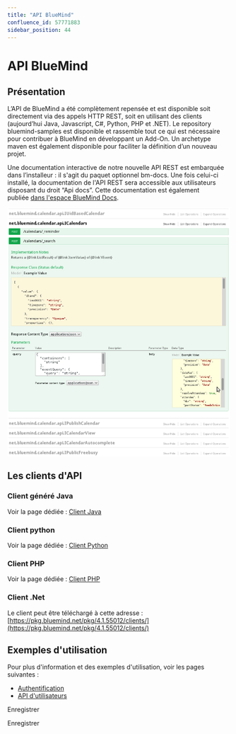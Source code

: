 ```yaml
---
title: "API BlueMind"
confluence_id: 57771883
sidebar_position: 44
---
```

# API BlueMind


## Présentation

L’API de BlueMind a été complètement repensée et est disponible soit directement via des appels HTTP REST, soit en utilisant des clients (aujourd’hui Java, Javascript, C#, Python, PHP et .NET). Le repository bluemind-samples est disponible et rassemble tout ce qui est nécessaire pour contribuer à BlueMind en développant un Add-On. Un archetype maven est également disponible pour faciliter la définition d’un nouveau projet.

Une documentation interactive de notre nouvelle API REST est embarquée dans l’installeur : il s'agit du paquet optionnel bm-docs. Une fois celui-ci installé, la documentation de l'API REST sera accessible aux utilisateurs disposant du droit “Api docs”. Cette documentation est également publiée [dans l'espace BlueMind Docs](https://forge.bluemind.net/apidoc/).


 ![](../../attachments/57771883/57771884.png) 

 


## Les clients d'API

### Client généré Java

Voir la page dédiée : [Client Java](/Guide_du_développeur/API_BlueMind/Client_Java/)

### Client python

Voir la page dédiée : [Client Python](/Guide_du_développeur/API_BlueMind/Client_Python/)

### Client PHP

Voir la page dédiée : [Client PHP](/Guide_du_développeur/API_BlueMind/Client_PHP/)

### Client .Net

Le client peut être téléchargé à cette adresse : [https://pkg.bluemind.net/pkg/4.1.55012/clients/](https://pkg.bluemind.net/pkg/4.1.55012/clients/)

## Exemples d'utilisation

Pour plus d'information et des exemples d'utilisation, voir les pages suivantes :

- [Authentification](/Guide_du_développeur/API_BlueMind/Authentification/)
- [API d'utilisateurs](/Guide_du_développeur/API_BlueMind/API_d_utilisateurs/)


Enregistrer

Enregistrer


